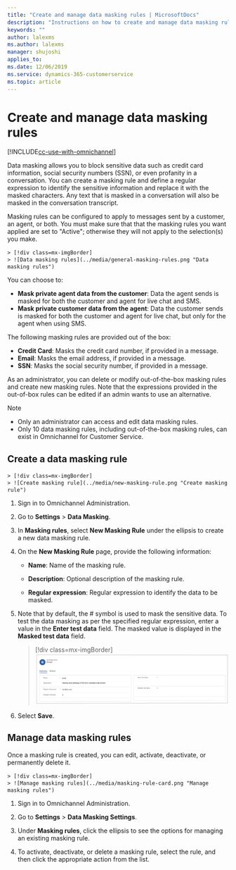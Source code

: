 ```yaml
---
title: "Create and manage data masking rules | MicrosoftDocs"
description: "Instructions on how to create and manage data masking rules in Omnichannel for Customer Service."
keywords: ""
author: lalexms
ms.author: lalexms
manager: shujoshi
applies_to: 
ms.date: 12/06/2019
ms.service: dynamics-365-customerservice
ms.topic: article
---
```


# Create and manage data masking rules

[!INCLUDE[cc-use-with-omnichannel](../../includes/cc-use-with-omnichannel.md)]

Data masking allows you to block sensitive data such as credit card information, social security numbers (SSN), or even profanity in a conversation. You can create a masking rule and define a regular expression to identify the sensitive information and replace it with the masked characters. Any text that is masked in a conversation will also be masked in the conversation transcript.

Masking rules can be configured to apply to messages sent by a customer, an agent, or both. You must make sure that that the masking rules you want applied are set to "Active"; otherwise they will not apply to the selection(s) you make.


    > [!div class=mx-imgBorder]
    > ![Data masking rules](../media/general-masking-rules.png "Data masking rules")

You can choose to:

- **Mask private agent data from the customer**: Data the agent sends is masked for both the customer and agent for live chat and SMS.
- **Mask private customer data from the agent**: Data the customer sends is masked for both the customer and agent for live chat, but only for the agent when using SMS. 


The following masking rules are provided out of the box:
- **Credit Card**: Masks the credit card number, if provided in a message.
- **Email**: Masks the email address, if provided in a message.
- **SSN**: Masks the social security number, if provided in a message.

As an administrator, you can delete or modify out-of-the-box masking rules and create new masking rules. Note that the expressions provided in the out-of-box rules can be edited if an admin wants to use an alternative. 

> [!NOTE]
> - Only an administrator can access and edit data masking rules.
> - Only 10 data masking rules, including out-of-the-box masking rules, can exist in Omnichannel for Customer Service. 

## Create a data masking rule

    > [!div class=mx-imgBorder]
    > ![Create masking rule](../media/new-masking-rule.png "Create masking rule")
    
1.	Sign in to Omnichannel Administration.

2.	Go to **Settings** > **Data Masking**.

3.	In **Masking rules**, select **New Masking Rule** under the ellipsis to create a new data masking rule. 

4.	On the **New Masking Rule** page, provide the following information:

    - **Name**: Name of the masking rule.

    - **Description**: Optional description of the masking rule.

    - **Regular expression**: Regular expression to identify the data to be masked.
        
5. Note that by default, the # symbol is used to mask the sensitive data. To test the data masking as per the specified regular expression, enter a value in the **Enter test data** field. The masked value is displayed in the **Masked test data** field.

   > [!div class=mx-imgBorder]
   > ![Email masking rules](../media/email-masking-rule.png "Email masking rules")

6. Select **Save**.

## Manage data masking rules

Once a masking rule is created, you can edit, activate, deactivate, or permanently delete it. 

    > [!div class=mx-imgBorder]
    > ![Manage masking rules](../media/masking-rule-card.png "Manage masking rules")

1.	Sign in to Omnichannel Administration.

2.	Go to **Settings** > **Data Masking Settings**.

3.  Under **Masking rules**, click the ellipsis to see the options for managing an existing masking rule.

4.  To activate, deactivate, or delete a masking rule, select the rule, and then click the appropriate action from the list.


